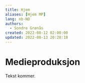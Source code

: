 ```yaml
---
title: Hjem
aliases: [Hjem MP]
lang: nb-NO
authors:
  - Sondre Grønås
created: 2022-08-12 02:00:00
updated: 2022-08-13 20:28:18
---
```

# Medieproduksjon
Tekst kommer.